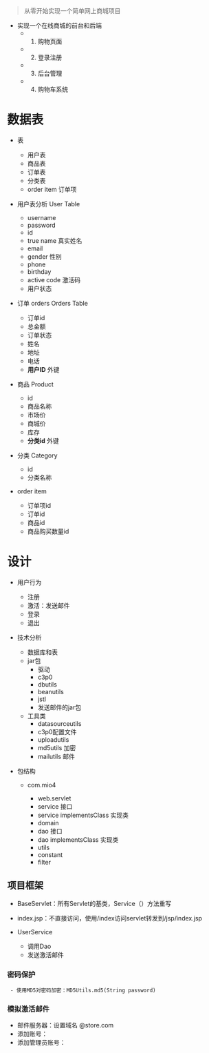 >从零开始实现一个简单网上商城项目



 - 实现一个在线商城的前台和后端
    - 1. 购物页面
     - 2. 登录注册
     - 3. 后台管理
     - 4. 购物车系统



# 数据表

- 表
  - 用户表
  - 商品表
  - 订单表
  - 分类表
  - order item 订单项

 - 用户表分析 User Table
      - username
      - password
      - id
      - true name 真实姓名
      - email
      - gender 性别
      - phone
      - birthday
      - active code 激活码
      - 用户状态

- 订单 orders  Orders Table
  - 订单id
  - 总金额
  - 订单状态
  - 姓名
  - 地址
  - 电话
  - **用户ID** 外键
- 商品 Product
  - id
  - 商品名称
  - 市场价
  - 商城价
  - 库存
  - **分类id** 外键 
- 分类 Category
  - id
  - 分类名称
- order item
  - 订单项id
  - 订单id
  - 商品id
  - 商品购买数量id



# 设计



- 用户行为

  - 注册
  - 激活：发送邮件
  - 登录
  - 退出

- 技术分析

  - 数据库和表
  - jar包
    - 驱动
    - c3p0
    - dbutils
    - beanutils
    - jstl
    - 发送邮件的jar包
  - 工具类
    - datasourceutils
    - c3p0配置文件
    - uploadutils
    - md5utils 加密
    - mailutils 邮件

- 包结构

  - com.mio4

    - web.servlet
    - service 接口
    - service implementsClass 实现类
    - domain
    - dao 接口
    - dao implementsClass 实现类
    - utils
    - constant
    - filter


## 项目框架

- BaseServlet：所有Servlet的基类，Service（）方法重写
- index.jsp：不直接访问，使用/index访问servlet转发到/jsp/index.jsp

- UserService
  - 调用Dao
  - 发送激活邮件

### 密码保护

	 - 使用MD5对密码加密：MD5Utils.md5(String password)

### 模拟激活邮件

- 邮件服务器：设置域名 @store.com
- 添加账号：
- 添加管理员账号：





















































